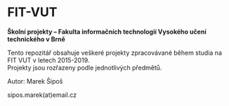 # FIT-VUT
**Školní projekty – Fakulta informačních technologií Vysokého učení technického v Brně**  
  
Tento repozitář obsahuje veškeré projekty zpracovávané během studia na FIT VUT v letech 2015-2019.  
Projekty jsou rozřazeny podle jednotlivých předmětů.  
  
Autor: Marek Šipoš  
  
sipos.marek(at)email.cz  
  
